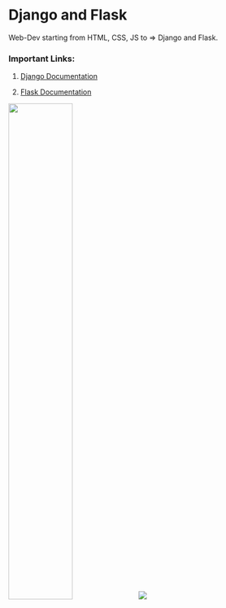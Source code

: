 # Django and Flask

Web-Dev starting from HTML, CSS, JS to => Django and Flask.

### Important Links:

1. <a href = 'https://docs.djangoproject.com/en/3.1/'>Django Documentation </a>

2. <a href ='https://flask.palletsprojects.com/en/1.1.x/'> Flask Documentation </a>

<img src='https://fiverr-res.cloudinary.com/images/q_auto,f_auto/gigs/120285523/original/35019a8e16acf7bd71271437888c64d20e32e19e/do-python-javascript-django-flask-web-development-or-web-scraping.jpg' width='50%'>
<img src='https://fiverr-res.cloudinary.com/images/q_auto,f_auto/gigs/123570517/original/b5bd3dc03a421a074ff943e89ce971303d26ea41/work-on-python-with-django-and-flask.png'>
